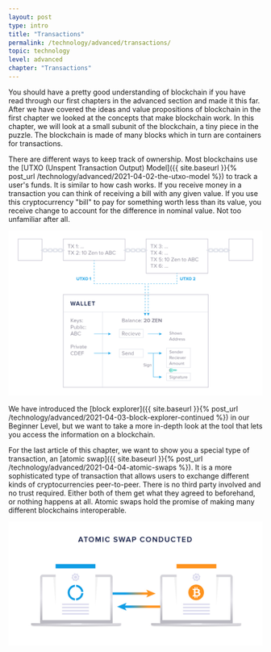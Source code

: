 ```yaml
---
layout: post
type: intro
title: "Transactions"
permalink: /technology/advanced/transactions/
topic: technology
level: advanced
chapter: "Transactions"
---
```


You should have a pretty good understanding of blockchain if you have read through our first chapters in the advanced section and made it this far. After we have covered the ideas and value propositions of blockchain in the first chapter we looked at the concepts that make blockchain work. In this chapter, we will look at a small subunit of the blockchain, a tiny piece in the puzzle. The blockchain is made of many blocks which in turn are containers for transactions. 

There are different ways to keep track of ownership. Most blockchains use the [UTXO (Unspent Transaction Output) Model]({{ site.baseurl }}{% post_url /technology/advanced/2021-04-02-the-utxo-model %}) to track a user's funds. It is similar to how cash works. If you receive money in a transaction you can think of receiving a bill with any given value. If you use this cryptocurrency "bill" to pay for something worth less than its value, you receive change to account for the difference in nominal value. Not too unfamiliar after all.

![wallet balance Int](/assets/post_files/technology/advanced/transactions/wallet_balance_Int.jpg)

We have introduced the [block explorer]({{ site.baseurl }}{% post_url /technology/advanced/2021-04-03-block-explorer-continued %}) in our Beginner Level, but we want to take a more in-depth look at the tool that lets you access the information on a blockchain.

For the last article of this chapter, we want to show you a special type of transaction, an [atomic swap]({{ site.baseurl }}{% post_url /technology/advanced/2021-04-04-atomic-swaps %}). It is a more sophisticated type of transaction that allows users to exchange different kinds of cryptocurrencies peer-to-peer. There is no third party involved and no trust required. Either both of them get what they agreed to beforehand, or nothing happens at all. Atomic swaps hold the promise of making many different blockchains interoperable.

![atomic swap](/assets/post_files/technology/advanced/transactions/atomic_swap.jpg)

